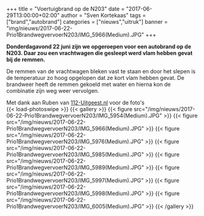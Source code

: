+++
title = "Voertuigbrand op de N203"
date = "2017-06-29T13:00:00+02:00"
author = "Sven Kortekaas"
tags = ["brand","autobrand"]
categories = ["nieuws","uitruk"]
banner = "img/nieuws/2017-06-22-Prio1BrandwegvervoerN203/IMG_5966(Medium).JPG"
+++

**Donderdagavond 22 juni zijn we opgeroepen voor een autobrand op de N203. Daar zou een vrachtwagen die gesleept werd vlam hebben gevat bij de remmen.**  

De remmen van de vrachtwagen bleken vast te staan en door het slepen is de temperatuur zo hoog opgelopen dat ze kort vlam hebben gevat. De brandweer heeft de remmen gekoeld met water en hierna kon de combinatie zijn weg weer vervolgen.  

Met dank aan Ruben van [112-Uitgeest.nl](https://www.112-uitgeest.nl) voor de foto's  
​
{{< load-photoswipe >}}
{{< gallery >}}
  {{< figure src="/img/nieuws/2017-06-22-Prio1BrandwegvervoerN203/IMG_5954(Medium).JPG" >}}
  {{< figure src="/img/nieuws/2017-06-22-Prio1BrandwegvervoerN203/IMG_5966(Medium).JPG" >}}
  {{< figure src="/img/nieuws/2017-06-22-Prio1BrandwegvervoerN203/IMG_5976(Medium).JPG" >}}
  {{< figure src="/img/nieuws/2017-06-22-Prio1BrandwegvervoerN203/IMG_5985(Medium).JPG" >}}
  {{< figure src="/img/nieuws/2017-06-22-Prio1BrandwegvervoerN203/IMG_5989(Medium).JPG" >}}
  {{< figure src="/img/nieuws/2017-06-22-Prio1BrandwegvervoerN203/IMG_5997(Medium).JPG" >}}
  {{< figure src="/img/nieuws/2017-06-22-Prio1BrandwegvervoerN203/IMG_5998(Medium).JPG" >}}
  {{< figure src="/img/nieuws/2017-06-22-Prio1BrandwegvervoerN203/IMG_6005(Medium).JPG" >}}
{{< /gallery >}}